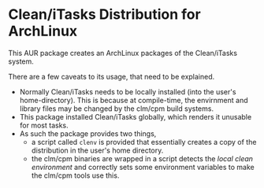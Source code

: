 Clean/iTasks Distribution for ArchLinux
=========

This AUR package creates an ArchLinux packages of the Clean/iTasks system.

There are a few caveats to its usage, that need to be explained.

- Normally Clean/iTasks needs to be locally installed (into the user's
  home-directory). This is because at compile-time, the envirnment and library
  files may be changed by the clm/cpm build systems.
- This package installed Clean/iTasks globally, which renders it unusable for
  most tasks.
- As such the package provides two things,
  - a script called `clenv` is provided that essentially creates a copy of the
    distribution in the user's home directory.
  - the clm/cpm binaries are wrapped in a script detects the _local clean environment_
    and correctly sets some environment variables to make the clm/cpm tools use
    this.
